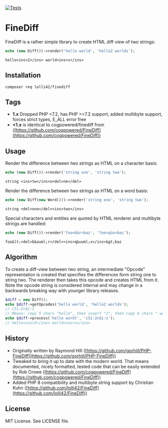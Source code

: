 [![Tests](https://github.com/lolli42/FineDiff/actions/workflows/tests.yml/badge.svg)](https://github.com/lolli42/FineDiff/actions/workflows/tests.yml)

FineDiff
========

FineDiff is a rather simple library to create HTML diff view of two strings:

```php
echo (new Diff())->render('hello world', 'hello2 worlds');
```
```
hello<ins>2</ins> world<ins>s</ins>
```

Installation
------------

```
composer req lolli42/finediff
```

Tags
----

* **1.x** Dropped PHP <7.2, has PHP >=7.2 support, added multibyte support, forces strict types, E_ALL error free
* **<1.x** is identical to cogpowered/finediff from ([https://github.com/cogpowered/FineDiff](https://github.com/cogpowered/FineDiff))

Usage
-----

Render the difference between two strings as HTML on a character basis:
```php
echo (new Diff())->render('string one', 'string two');
```
```
string <ins>tw</ins>o<del>ne</del>
```

Render the difference between two strings as HTML on a word basis:
```php
echo (new Diff(new Word()))->render('string one', 'string two');
```
```
string <del>one</del><ins>two</ins>
```

Special characters and entities are quoted by HTML renderer and multibyte strings are handled:
```php
echo (new Diff())->render('foo<bär>baz', 'foo<qüx>baz');
```
```
foo&lt;<del>b&auml;r</del><ins>q&uuml;x</ins>&gt;baz
```

Algorithm
---------

To create a diff-view between two string, an intermediate "Opcode" representation
is created that specifies the differences form string one to string two. The renderer
then takes this opcode and creates HTML from it. Note the opcode string is considered
internal and may change in a backwards breaking way with younger library releases.

```php
$diff = new Diff();
echo $diff->getOpcodes('hello world', 'hello2 worlds');
// c5i:2c6i:s
// Means: copy 5 chars "hello", then insert "2", then copy 6 chars " world", then insert "s"
echo $diff->process('hello wordl', 'c5i:2c6i:s');
// hello<ins>2</ins> world<ins>s</ins>
```

History
-------

* Originally written by Raymond Hill ([https://github.com/gorhill/PHP-FineDiff](https://github.com/gorhill/PHP-FineDiff))
* Tweaked to bring it up to date with the modern world. That means documented, nicely formatted, tested code
  that can be easily extended by Rob Crowe ([https://github.com/cogpowered/FineDiff](https://github.com/cogpowered/FineDiff))
* Added PHP 8 compatibility and multibyte string support by Christian Kuhn ([https://github.com/lolli42/FineDiff](https://github.com/lolli42/FineDiff))

License
-------

MIT License. See LICENSE file.
